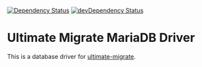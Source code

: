 [![Dependency Status](https://david-dm.org/wzrdtales/node-umigrate-mariadb.svg)](https://david-dm.org/wzrdtales/node-umigrate-mariadb) 
[![devDependency Status](https://david-dm.org/wzrdtales/node-umigrate-mariadb/dev-status.svg)](https://david-dm.org/wzrdtales/node-umigrate-mariadb#info=devDependencies)

# Ultimate Migrate MariaDB Driver

This is a database driver for 
[ultimate-migrate](https://github.com/wzrdtales/node-ultimate-migrate).